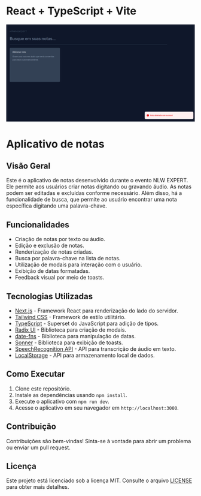 # React + TypeScript + Vite

![Screenshot da aplicação](public/notas.png)

# Aplicativo de notas

## Visão Geral
Este é o aplicativo de notas desenvolvido durante o evento NLW EXPERT. Ele permite aos usuários criar notas digitando ou gravando áudio. As notas podem ser editadas e excluídas conforme necessário. Além disso, há a funcionalidade de busca, que permite ao usuário encontrar uma nota específica digitando uma palavra-chave.

## Funcionalidades
- Criação de notas por texto ou áudio.
- Edição e exclusão de notas.
- Renderização de notas criadas.
- Busca por palavra-chave na lista de notas.
- Utilização de modais para interação com o usuário.
- Exibição de datas formatadas.
- Feedback visual por meio de toasts.

## Tecnologias Utilizadas
- [Next.js](https://nextjs.org/) - Framework React para renderização do lado do servidor.
- [Tailwind CSS](https://tailwindcss.com/) - Framework de estilo utilitário.
- [TypeScript](https://www.typescriptlang.org/) - Superset do JavaScript para adição de tipos.
- [Radix UI](https://radix-ui.com/) - Biblioteca para criação de modais.
- [date-fns](https://date-fns.org/) - Biblioteca para manipulação de datas.
- [Sonner](https://github.com/eckdanny/sonner) - Biblioteca para exibição de toasts.
- [SpeechRecognition API](https://developer.mozilla.org/en-US/docs/Web/API/SpeechRecognition) - API para transcrição de áudio em texto.
- [LocalStorage](https://developer.mozilla.org/en-US/docs/Web/API/Window/localStorage) - API para armazenamento local de dados.

## Como Executar
1. Clone este repositório.
2. Instale as dependências usando `npm install`.
3. Execute o aplicativo com `npm run dev`.
4. Acesse o aplicativo em seu navegador em `http://localhost:3000`.

## Contribuição
Contribuições são bem-vindas! Sinta-se à vontade para abrir um problema ou enviar um pull request.

## Licença
Este projeto está licenciado sob a licença MIT. Consulte o arquivo [LICENSE](LICENSE) para obter mais detalhes.

